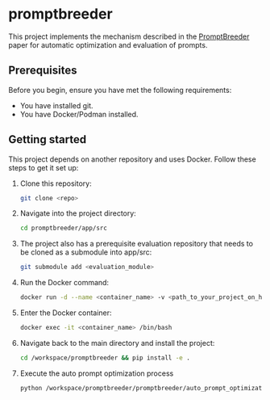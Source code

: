 # promptbreeder

This project implements the mechanism described in the [PromptBreeder](https://arxiv.org/abs/2309.16797) paper for automatic optimization and evaluation of prompts.

## Prerequisites

Before you begin, ensure you have met the following requirements:

* You have installed git.
* You have Docker/Podman installed.

## Getting started

This project depends on another repository and uses Docker. Follow these steps to get it set up:

1. Clone this repository:
    ```bash
    git clone <repo>
    ```
2. Navigate into the project directory:
    ```bash
    cd promptbreeder/app/src
    ```
3. The project also has a prerequisite evaluation repository that needs to be cloned as a submodule into app/src:
    ```bash
    git submodule add <evaluation_module>
    ```
4. Run the Docker command:
    ```bash
    docker run -d --name <container_name> -v <path_to_your_project_on_host>/promptbreeder/app/src:/workspace/promptbreeder -e OPENAI_API_KEY=<your_openai_api_key> -it <docker_image_name>
    ```
5. Enter the Docker container:
    ```bash
    docker exec -it <container_name> /bin/bash
    ```
6. Navigate back to the main directory and install the project:
    ```bash
    cd /workspace/promptbreeder && pip install -e .
    ```
7. Execute the auto prompt optimization process
    ```bash
    python /workspace/promptbreeder/promptbreeder/auto_prompt_optimization.py
    ```
